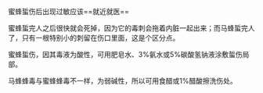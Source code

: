 蜜蜂蜇伤后出现过敏应该==就近就医==

蜜蜂蜇完人之后很快就会死掉，因为它的毒刺会拖着内脏一起出来；而马蜂蜇完人了，只有一根特别小的刺留在伤口里面，这是个区分点。

蜜蜂蜇伤，因其毒液为酸性，可用肥皂水、3%氨水或5%碳酸氢钠液涂敷蜇伤局部。

马蜂蜂毒与蜜蜂蜂毒不一样，为弱碱性，所以可用食醋或1%醋酸擦洗伤处。